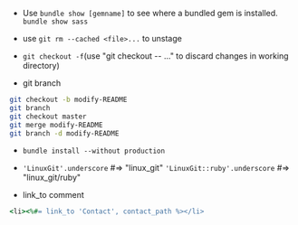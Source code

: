 * Use `bundle show [gemname]` to see where a bundled gem is installed.
`bundle show sass`

* use `git rm --cached <file>...` to unstage

* `git checkout -f`(use "git checkout -- <file>..." to discard changes in working directory)

* git branch
```bash
git checkout -b modify-README
git branch
git checkout master
git merge modify-README
git branch -d modify-README
```

* `bundle install --without production`

* `'LinuxGit'.underscore` #=> "linux_git" 
   `'LinuxGit::ruby'.underscore` #=> "linux_git/ruby" 

* link_to comment
```ruby
<li><%#= link_to 'Contact', contact_path %></li>
```
